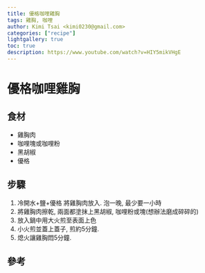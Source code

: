 ```yaml
---
title: 優格咖哩雞胸
tags: 雞胸, 咖哩
author: Kimi Tsai <kimi0230@gmail.com>
categories: ["recipe"]
lightgallery: true
toc: true
description: https://www.youtube.com/watch?v=HIY5mikVHgE
---
```

# 優格咖哩雞胸

## 食材
* 雞胸肉
* 咖哩塊或咖哩粉
* 黑胡椒
* 優格


## 步驟
1. 冷開水+鹽+優格 將雞胸肉放入. 泡一晚, 最少要一小時
2. 將雞胸肉擦乾, 兩面都塗抹上黑胡椒, 咖哩粉或塊(想辦法磨成碎碎的)
3. 放入鍋中用大火煎至表面上色
4. 小火煎並蓋上蓋子, 煎約5分鐘.
5. 熄火讓雞胸悶5分鐘. 

## 參考